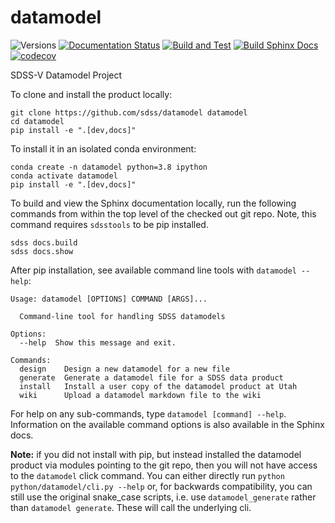 # datamodel

![Versions](https://img.shields.io/badge/python->3.7-blue)
[![Documentation Status](https://readthedocs.org/projects/sdss-datamodel/badge/?version=latest)](https://sdss-datamodel.readthedocs.io/en/latest/?badge=latest)
[![Build and Test](https://github.com/sdss/datamodel/actions/workflows/build.yml/badge.svg)](https://github.com/sdss/datamodel/actions/workflows/build.yml)
[![Build Sphinx Docs](https://github.com/sdss/datamodel/actions/workflows/sphinx.yml/badge.svg)](https://github.com/sdss/datamodel/actions/workflows/sphinx.yml)
[![codecov](https://codecov.io/gh/sdss/datamodel/branch/main/graph/badge.svg)](https://codecov.io/gh/sdss/datamodel)

SDSS-V Datamodel Project


To clone and install the product locally:

```
git clone https://github.com/sdss/datamodel datamodel
cd datamodel
pip install -e ".[dev,docs]"

```

To install it in an isolated conda environment:
```
conda create -n datamodel python=3.8 ipython
conda activate datamodel
pip install -e ".[dev,docs]"
```

To build and view the Sphinx documentation locally, run the following commands from within the top level of the checked out git repo.  Note, this command requires `sdsstools` to be pip installed.
```
sdss docs.build
sdss docs.show
```

After pip installation, see available command line tools with `datamodel --help`:

```
Usage: datamodel [OPTIONS] COMMAND [ARGS]...

  Command-line tool for handling SDSS datamodels

Options:
  --help  Show this message and exit.

Commands:
  design    Design a new datamodel for a new file
  generate  Generate a datamodel file for a SDSS data product
  install   Install a user copy of the datamodel product at Utah
  wiki      Upload a datamodel markdown file to the wiki
```

For help on any sub-commands, type `datamodel [command] --help`.  Information on the available command options is also available in the Sphinx docs.

**Note:**  if you did not install with pip, but instead installed the datamodel product via modules pointing to the git repo, then you will not have access to the ``datamodel`` click command.  You can either directly run `python python/datamodel/cli.py --help` or, for
backwards compatibility, you can still use the original snake_case scripts,
i.e. use ``datamodel_generate`` rather than ``datamodel generate``.  These will call the underlying cli.
